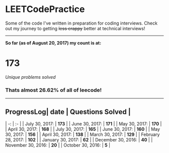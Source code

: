 # LEETCodePractice 
Some of the code I've written in preparation for coding interviews. Check out my journey to getting ~~less crappy~~ better at technical interviews! 
 
___ 
 
**So far (as of August 20, 2017) my count is at:**    
# 173 
*Unique problems solved* 
### Thats almost 26.62% of all of leecode! 
___ 
## ProgressLog| date | Questions Solved | 
| -: | :- | 
| July 30, 2017: | **173** | 
| June 30, 2017: | **171** | 
| May 30, 2017: | **170** | 
| April 30, 2017: | **168** | 
| July 30, 2017: | **165** | 
| June 30, 2017: | **160** | 
| May 30, 2017: | **156** | 
| April 30, 2017: | **138** | 
| March 30, 2017: | **129** | 
| February 28, 2017: | **102** | 
| January 30, 2017: | **62** | 
| December 30, 2016: | **40** | 
| November 30, 2016: | **20** | 
| October 30, 2016: | **5**  | 
